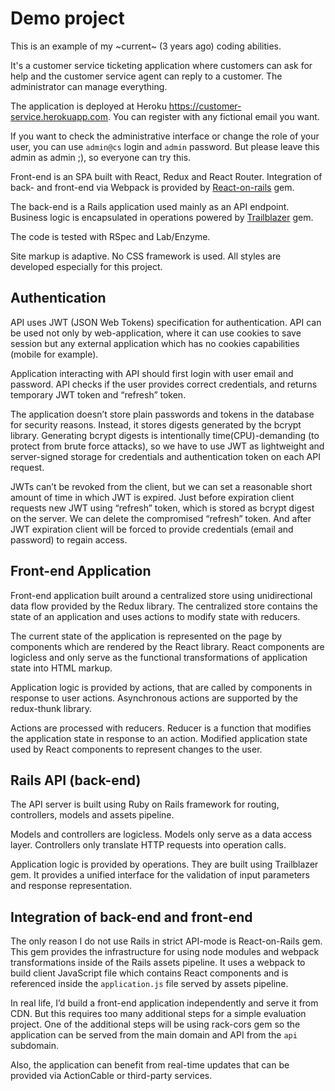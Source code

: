 # Demo project

This is an example of my ~current~ (3 years ago) coding abilities.

It's a customer service ticketing application where customers can ask for help
and the customer service agent can reply to a customer. The administrator can manage
everything.

The application is deployed at Heroku https://customer-service.herokuapp.com.
You can register with any fictional email you want.

If you want to check the administrative interface or change the role of your user,
you can use `admin@cs` login and `admin` password. But please leave this admin
as admin ;), so everyone can try this.

Front-end is an SPA built with React, Redux and React Router.
Integration of back- and front-end via Webpack is provided by
[React-on-rails](https://github.com/shakacode/react_on_rails) gem.

The back-end is a Rails application used mainly as an API endpoint.
Business logic is encapsulated in operations powered by
[Trailblazer](https://github.com/trailblazer/trailblazer) gem.

The code is tested with RSpec and Lab/Enzyme.

Site markup is adaptive. No CSS framework is used. All styles are developed
especially for this project.

## Authentication
API uses JWT (JSON Web Tokens) specification for authentication. API can be used not only by web-application, where it can use cookies to save session but any external application which has no cookies capabilities (mobile for example).

Application interacting with API should first login with user email and password. API checks if the user provides correct credentials, and returns temporary JWT token and “refresh” token.

The application doesn’t store plain passwords and tokens in the database for security reasons. Instead, it stores digests generated by the bcrypt library. Generating bcrypt digests is intentionally time(CPU)-demanding (to protect from brute force attacks), so we have to use JWT as lightweight and server-signed storage for credentials and authentication token on each API request.

JWTs can’t be revoked from the client, but we can set a reasonable short amount of time in which JWT is expired. Just before expiration client requests new JWT using “refresh” token, which is stored as bcrypt digest on the server.
We can delete the compromised “refresh” token. And after JWT expiration client will be forced to provide credentials (email and password) to regain access.


## Front-end Application
Front-end application built around a centralized store using unidirectional data flow provided by the Redux library. The centralized store contains the state of an application and uses actions to modify state with reducers.

The current state of the application is represented on the page by components which are rendered by the React library. React components are logicless and only serve as the functional transformations of application state into HTML markup.

Application logic is provided by actions, that are called by components in response to user actions. Asynchronous actions are supported by the redux-thunk library.

Actions are processed with reducers. Reducer is a function that modifies the application state in response to an action.
Modified application state used by React components to represent changes to the user.

## Rails API (back-end)
The API server is built using Ruby on Rails framework for routing, controllers, models and assets pipeline.

Models and controllers are logicless. Models only serve as a data access layer. Controllers only translate HTTP requests into operation calls.

Application logic is provided by operations. They are built using Trailblazer gem. It provides a unified interface for the validation of input parameters and response representation.

## Integration of back-end and front-end
The only reason I do not use Rails in strict API-mode is React-on-Rails gem. This gem provides the infrastructure for using node modules and webpack transformations inside of the Rails assets pipeline. It uses a webpack to build client JavaScript file which contains React components and is referenced inside the `application.js` file served by assets pipeline.

In real life, I’d build a front-end application independently and serve it from CDN. But this requires too many additional steps for a simple evaluation project. One of the additional steps will be using rack-cors gem so the application can be served from the main domain and API from the `api` subdomain.

Also, the application can benefit from real-time updates that can be provided via ActionCable or third-party services.

